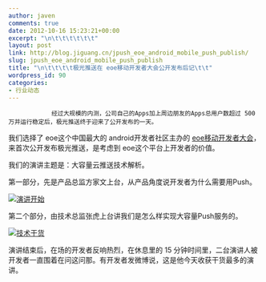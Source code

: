 ```yaml
---
author: javen
comments: true
date: 2012-10-16 15:23:21+00:00
excerpt: "\n\t\t\t\t\t\t"
layout: post
link: http://blog.jiguang.cn/jpush_eoe_android_mobile_push_publish/
slug: jpush_eoe_android_mobile_push_publish
title: "\n\t\t\t\t极光推送在 eoe移动开发者大会公开发布后记\t\t"
wordpress_id: 90
categories:
- 行业动态
---
```



				经过大规模的内测，公司自己的Apps加上周边朋友的Apps总用户数超过 500万并运行稳定后，极光推送终于迎来了公开发布的一天。

我们选择了 eoe这个中国最大的 android开发者社区主办的 [eoe移动开发者大会](http://www.eoeandroid.com/thread-206567-1-1.html)，来首次公开发布极光推送，是考虑到 eoe这个平台上开发者的价值。

我们的演讲主题是：大容量云推送技术解析。

第一部分，先是产品总监方家文上台，从产品角度说开发者为什么需要用Push。

[![演讲开始](http://blog.jpush.cn/wp-content/uploads/2012/10/IMG_4840-1024x682.jpg)](http://blog.jiguang.cn/wp-content/uploads/2012/10/jpush-eoe-1.jpg)

第二个部分，由技术总监张虎上台讲我们是怎么样实现大容量Push服务的。

[![技术干货](http://blog.jpush.cn/wp-content/uploads/2012/10/IMG_4904-1024x682.jpg)](http://blog.jpush.cn/wp-content/uploads/2012/10/jpush-eoe-2.jpg)

演讲结束后，在场的开发者反响热烈，在休息里的 15 分钟时间里，二台演讲人被开发者一直围着在问这问那。有开发者发微博说，这是他今天收获干货最多的演讲。





		
